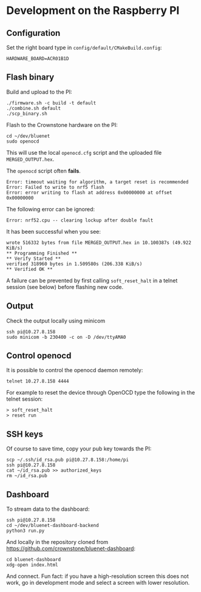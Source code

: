 # Development on the Raspberry PI

## Configuration

Set the right board type in `config/default/CMakeBuild.config`:

	HARDWARE_BOARD=ACR01B1D

## Flash binary

Build and upload to the PI:

	./firmware.sh -c build -t default
	./combine.sh default
	./scp_binary.sh

Flash to the Crownstone hardware on the PI:

	cd ~/dev/bluenet
	sudo openocd

This will use the local `openocd.cfg` script and the uploaded file `MERGED_OUTPUT.hex`.

The `openocd` script often **fails**.

	Error: timeout waiting for algorithm, a target reset is recommended
	Error: Failed to write to nrf5 flash
	Error: error writing to flash at address 0x00000000 at offset 0x00000000

The following error can be ignored:

	Error: nrf52.cpu -- clearing lockup after double fault

It has been successful when you see:

	wrote 516332 bytes from file MERGED_OUTPUT.hex in 10.100387s (49.922 KiB/s)
	** Programming Finished **
	** Verify Started **
	verified 318960 bytes in 1.509580s (206.338 KiB/s)
	** Verified OK **

A failure can be prevented by first calling `soft_reset_halt` in a telnet session (see below) before flashing new code.

## Output

Check the output locally using minicom

	ssh pi@10.27.8.158
	sudo minicom -b 230400 -c on -D /dev/ttyAMA0

## Control openocd

It is possible to control the openocd daemon remotely:

	telnet 10.27.8.158 4444

For example to reset the device through OpenOCD type the following in the telnet session:

	> soft_reset_halt
	> reset run

## SSH keys

Of course to save time, copy your pub key towards the PI:

	scp ~/.ssh/id_rsa.pub pi@10.27.8.158:/home/pi
	ssh pi@10.27.8.158
	cat ~/id_rsa.pub >> authorized_keys
	rm ~/id_rsa.pub

## Dashboard

To stream data to the dashboard:

	ssh pi@10.27.8.158
	cd ~/dev/bluenet-dashboard-backend
	python3 run.py

And locally in the repository cloned from <https://github.com/crownstone/bluenet-dashboard>:

	cd bluenet-dashboard
	xdg-open index.html

And connect. Fun fact: if you have a high-resolution screen this does not work, go in development mode and select a screen with lower resolution.
